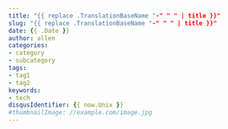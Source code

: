 ```yaml
---
title: "{{ replace .TranslationBaseName "-" " " | title }}"
slug: "{{ replace .TranslationBaseName "-" " " | title }}"
date: {{ .Date }}
author: allen
categories:
- category
- subcategory
tags:
- tag1
- tag2
keywords:
- tech
disqusIdentifier: {{ now.Unix }}
#thumbnailImage: //example.com/image.jpg
---
```


<!--more-->